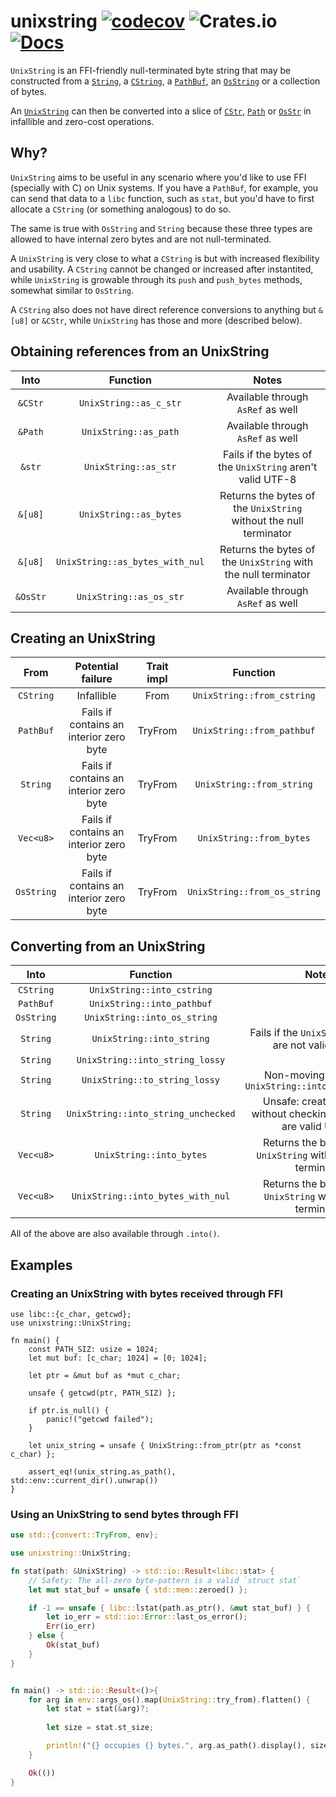 # unixstring [![codecov](https://codecov.io/gh/vrmiguel/unixstring/branch/master/graph/badge.svg?token=6rvhsF5Eiq)](https://codecov.io/gh/vrmiguel/unixstring) ![Crates.io](https://img.shields.io/crates/v/unixstring) [![Docs](https://img.shields.io/badge/docs.rs-unixstring-green)](https://docs.rs/unixstring/)


`UnixString` is an FFI-friendly null-terminated byte string that may be constructed from a [`String`](https://doc.rust-lang.org/std/string/struct.String.html), a [`CString`](https://doc.rust-lang.org/std/ffi/struct.CString.html), a [`PathBuf`](https://doc.rust-lang.org/std/path/struct.PathBuf.html), an [`OsString`](https://doc.rust-lang.org/std/ffi/struct.OsString.html) or a collection of bytes.


An [`UnixString`](UnixString) can then be converted into a slice of [`CStr`](https://doc.rust-lang.org/std/ffi/struct.CStr.html), [`Path`](https://doc.rust-lang.org/std/path/struct.Path.html) or [`OsStr`](https://doc.rust-lang.org/std/ffi/struct.OsStr.html) in infallible and zero-cost operations.


## Why?

`UnixString` aims to be useful in any scenario where you'd like to use FFI (specially with C) on Unix systems.
If you have a `PathBuf`, for example, you can send that data to a `libc` function, such as `stat`, but you'd have to first allocate a `CString` (or something analogous) to do so.

The same is true with `OsString` and `String` because these three types are allowed to have internal zero bytes and are not null-terminated.


A `UnixString` is very close to what a `CString` is but with increased flexibility and usability. A `CString` cannot be changed or increased after instantited, while `UnixString` is growable through its `push` and `push_bytes` methods, somewhat similar to `OsString`.

A `CString` also does not have direct reference conversions to anything but `&[u8]` or `&CStr`, while `UnixString` has those and more (described below).

## Obtaining references from an UnixString

|   Into   |            Function             |                               Notes                               |
|:--------:|:-------------------------------:|:-----------------------------------------------------------------:|
| `&CStr`  |     `UnixString::as_c_str`      |                 Available through `AsRef` as well                 |
| `&Path`  |      `UnixString::as_path`      |                 Available through `AsRef` as well                 |
|  `&str`  |      `UnixString::as_str`       |     Fails if the bytes of the `UnixString` aren't valid UTF-8     |
| `&[u8]`  |     `UnixString::as_bytes`      | Returns the bytes of the `UnixString` without the null terminator |
| `&[u8]`  | `UnixString::as_bytes_with_nul` |  Returns the bytes of the `UnixString` with the null terminator   |
| `&OsStr` |     `UnixString::as_os_str`     |                 Available through `AsRef` as well                 |

## Creating an UnixString

|    From    |            Potential failure            | Trait impl |           Function           |
|:----------:|:---------------------------------------:|:----------:|:----------------------------:|
| `CString`  |               Infallible                |    From    |  `UnixString::from_cstring`  |
| `PathBuf`  | Fails if contains an interior zero byte |  TryFrom   |  `UnixString::from_pathbuf`  |
|  `String`  | Fails if contains an interior zero byte |  TryFrom   |  `UnixString::from_string`   |
| `Vec<u8>`  | Fails if contains an interior zero byte |  TryFrom   |   `UnixString::from_bytes`   |
| `OsString` | Fails if contains an interior zero byte |  TryFrom   | `UnixString::from_os_string` |

## Converting from an UnixString


|    Into    |              Function               |                                 Notes                                  |
|:----------:|:-----------------------------------:|:----------------------------------------------------------------------:|
| `CString`  |     `UnixString::into_cstring`      |                                                                        |
| `PathBuf`  |     `UnixString::into_pathbuf`      |                                                                        |
| `OsString` |    `UnixString::into_os_string`     |                                                                        |
|  `String`  |      `UnixString::into_string`      |         Fails if the `UnixString`'s bytes are not valid UTF-8          |
|  `String`  |   `UnixString::into_string_lossy`   |                                                                        |
|  `String`  |    `UnixString::to_string_lossy`    |         Non-moving version of `UnixString::into_string_lossy`          |
|  `String`  | `UnixString::into_string_unchecked` | Unsafe: creates a String without checking if the bytes are valid UTF-8 |
| `Vec<u8>`  |      `UnixString::into_bytes`       |   Returns the bytes of the `UnixString` without the null terminator    |
| `Vec<u8>`  |  `UnixString::into_bytes_with_nul`  |     Returns the bytes of the `UnixString` with the null terminator     |

All of the above are also available through `.into()`.

## Examples

### Creating an UnixString with bytes received through FFI

```rust=
use libc::{c_char, getcwd};
use unixstring::UnixString;

fn main() {
    const PATH_SIZ: usize = 1024;
    let mut buf: [c_char; 1024] = [0; 1024];

    let ptr = &mut buf as *mut c_char;

    unsafe { getcwd(ptr, PATH_SIZ) };

    if ptr.is_null() {
        panic!("getcwd failed");
    }

    let unix_string = unsafe { UnixString::from_ptr(ptr as *const c_char) };

    assert_eq!(unix_string.as_path(), std::env::current_dir().unwrap())
}

```

### Using an UnixString to send bytes through FFI

```rust
use std::{convert::TryFrom, env};

use unixstring::UnixString;

fn stat(path: &UnixString) -> std::io::Result<libc::stat> {
    // Safety: The all-zero byte-pattern is a valid `struct stat`
    let mut stat_buf = unsafe { std::mem::zeroed() };

    if -1 == unsafe { libc::lstat(path.as_ptr(), &mut stat_buf) } {
        let io_err = std::io::Error::last_os_error();
        Err(io_err)
    } else {
        Ok(stat_buf)
    }
}


fn main() -> std::io::Result<()>{
    for arg in env::args_os().map(UnixString::try_from).flatten() {
        let stat = stat(&arg)?;
        
        let size = stat.st_size;

        println!("{} occupies {} bytes.", arg.as_path().display(), size);
    }

    Ok(())
}
```
